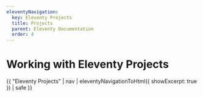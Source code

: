```yaml
---
eleventyNavigation:
  key: Eleventy Projects
  title: Projects
  parent: Eleventy Documentation
  order: 4
---
```


# Working with Eleventy Projects

{{ "Eleventy Projects" | nav | eleventyNavigationToHtml({ showExcerpt: true }) | safe }}
